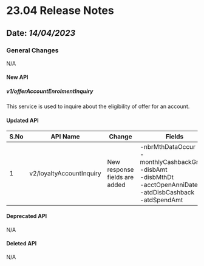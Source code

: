 # 23.04 Release Notes

## Date: *14/04/2023*

### General Changes

N/A

#### New API

##### *v1/offerAccountEnrolmentInquiry*

This service is used to inquire about the eligibility of offer for an account.

#### Updated API

| S.No | API Name                 | Change                        | Fields                                                                                                                                    |
|------|--------------------------|-------------------------------|-------------------------------------------------------------------------------------------------------------------------------------------|
| 1    | v2/loyaltyAccountInquiry | New response fields are added | -nbrMthDataOccur<br/> -monthlyCashbackGroup<br/> -disbAmt<br/> -disbMthDt<br/> -acctOpenAnniDate<br/> -atdDisbCashback<br/> -atdSpendAmt  |

#### Deprecated API

N/A

#### Deleted API

N/A
